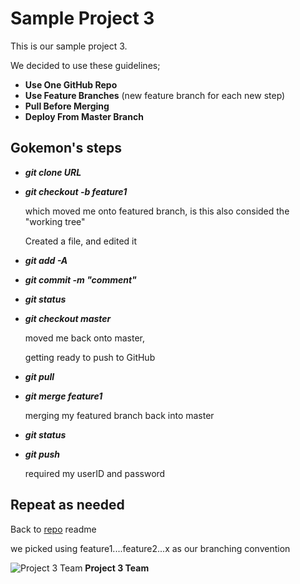 # Sample Project 3

This is our sample project 3. 

We decided to use these guidelines;

- **Use One GitHub Repo**
- **Use Feature Branches** (new feature branch for each new step)
- **Pull Before Merging**
- **Deploy From Master Branch**


## Gokemon's steps ##
- ***git clone URL***
- ***git checkout -b feature1***
	
	which moved me onto featured branch, is this also consided the "working tree"

	Created a file, and edited it

- ***git add -A***
- ***git commit -m "comment"***
- ***git status***
- ***git checkout master***
	
	moved me back onto master, 

	getting ready to push to GitHub

- ***git pull***
- ***git merge feature1***
	
	merging my featured branch back into master

- ***git status***
- ***git push***
	
	required my userID and password

## Repeat as needed ##

Back to [repo](https://github.com/wtabor/wdi-project-3) readme

we picked using feature1....feature2...x as our branching convention 

![Project 3 Team](https://raw.githubusercontent.com/wtabor/wdi-project-3/master/documentation/images/20160513_project3team.jpg)
**Project 3 Team**